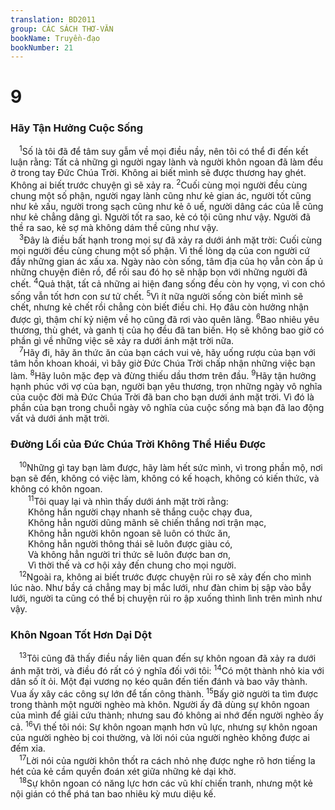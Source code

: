 ```yaml
---
translation: BD2011
group: CÁC SÁCH THƠ-VĂN
bookName: Truyền-đạo 
bookNumber: 21
---
```


<div class="title"><h1>9</h1><h3>Hãy Tận Hưởng Cuộc Sống</h3></div>
<span class="verse tr_9_1"> <sup>1</sup>Số là tôi đã để tâm suy gẫm về mọi điều nầy, nên tôi có thể đi đến kết luận rằng: Tất cả những gì người ngay lành và người khôn ngoan đã làm đều ở trong tay Ðức Chúa Trời. Không ai biết mình sẽ được thương hay ghét. Không ai biết trước chuyện gì sẽ xảy ra. </span>
<span class="verse tr_9_2"><sup>2</sup>Cuối cùng mọi người đều cùng chung một số phận, người ngay lành cũng như kẻ gian ác, người tốt cũng như kẻ xấu, người trong sạch cũng như kẻ ô uế, người dâng các của lễ cũng như kẻ chẳng dâng gì. Người tốt ra sao, kẻ có tội cũng như vậy. Người đã thề ra sao, kẻ sợ mà không dám thề cũng như vậy.<br/></span>
<span class="verse tr_9_3"> <sup>3</sup>Ðây là điều bất hạnh trong mọi sự đã xảy ra dưới ánh mặt trời: Cuối cùng mọi người đều cùng chung một số phận. Vì thế lòng dạ của con người cứ đầy những gian ác xấu xa. Ngày nào còn sống, tâm địa của họ vẫn còn ấp ủ những chuyện điên rồ, để rồi sau đó họ sẽ nhập bọn với những người đã chết. </span>
<span class="verse tr_9_4"><sup>4</sup>Quả thật, tất cả những ai hiện đang sống đều còn hy vọng, vì con chó sống vẫn tốt hơn con sư tử chết. </span>
<span class="verse tr_9_5"><sup>5</sup>Vì ít nữa người sống còn biết mình sẽ chết, nhưng kẻ chết rồi chẳng còn biết điều chi. Họ đâu còn hưởng nhận được gì, thậm chí kỷ niệm về họ cũng đã rơi vào quên lãng. </span>
<span class="verse tr_9_6"><sup>6</sup>Bao nhiêu yêu thương, thù ghét, và ganh tị của họ đều đã tan biến. Họ sẽ không bao giờ có phần gì về những việc sẽ xảy ra dưới ánh mặt trời nữa.<br/></span>
<span class="verse tr_9_7"> <sup>7</sup>Hãy đi, hãy ăn thức ăn của bạn cách vui vẻ, hãy uống rượu của bạn với tâm hồn khoan khoái, vì bây giờ Ðức Chúa Trời chấp nhận những việc bạn làm. </span>
<span class="verse tr_9_8"><sup>8</sup>Hãy luôn mặc đẹp và đừng thiếu dầu thơm trên đầu. </span>
<span class="verse tr_9_9"><sup>9</sup>Hãy tận hưởng hạnh phúc với vợ của bạn, người bạn yêu thương, trọn những ngày vô nghĩa của cuộc đời mà Ðức Chúa Trời đã ban cho bạn dưới ánh mặt trời. Vì đó là phần của bạn trong chuỗi ngày vô nghĩa của cuộc sống mà bạn đã lao động vất vả dưới ánh mặt trời.<br/></span>
<div class="title"><h3>Ðường Lối của Ðức Chúa Trời Không Thể Hiểu Ðược</h3></div>
<span class="verse tr_9_10"> <sup>10</sup>Những gì tay bạn làm được, hãy làm hết sức mình, vì trong phần mộ, nơi bạn sẽ đến, không có việc làm, không có kế hoạch, không có kiến thức, và không có khôn ngoan.<br/></span>
<span class="verse tr_9_11">  <sup>11</sup>Tôi quay lại và nhìn thấy dưới ánh mặt trời rằng:<br/>  Không hẳn người chạy nhanh sẽ thắng cuộc chạy đua,<br/>  Không hẳn người dũng mãnh sẽ chiến thắng nơi trận mạc,<br/>  Không hẳn người khôn ngoan sẽ luôn có thức ăn,<br/>  Không hẳn người thông thái sẽ luôn được giàu có,<br/>  Và không hẳn người tri thức sẽ luôn được ban ơn,<br/>  Vì thời thế và cơ hội xảy đến chung cho mọi người.<br/></span>
<span class="verse tr_9_12"> <sup>12</sup>Ngoài ra, không ai biết trước được chuyện rủi ro sẽ xảy đến cho mình lúc nào. Như bầy cá chẳng may bị mắc lưới, như đàn chim bị sập vào bẫy lưới, người ta cũng có thể bị chuyện rủi ro ập xuống thình lình trên mình như vậy.<br/></span>
<div class="title"><h3>Khôn Ngoan Tốt Hơn Dại Dột</h3></div>
<span class="verse tr_9_13"> <sup>13</sup>Tôi cũng đã thấy điều nầy liên quan đến sự khôn ngoan đã xảy ra dưới ánh mặt trời, và điều đó rất có ý nghĩa đối với tôi: </span>
<span class="verse tr_9_14"><sup>14</sup>Có một thành nhỏ kia với dân số ít ỏi. Một đại vương nọ kéo quân đến tiến đánh và bao vây thành. Vua ấy xây các công sự lớn để tấn công thành. </span>
<span class="verse tr_9_15"><sup>15</sup>Bấy giờ người ta tìm được trong thành một người nghèo mà khôn. Người ấy đã dùng sự khôn ngoan của mình để giải cứu thành; nhưng sau đó không ai nhớ đến người nghèo ấy cả. </span>
<span class="verse tr_9_16"><sup>16</sup>Vì thế tôi nói: Sự khôn ngoan mạnh hơn vũ lực, nhưng sự khôn ngoan của người nghèo bị coi thường, và lời nói của người nghèo không được ai đếm xỉa.<br/></span>
<span class="verse tr_9_17"> <sup>17</sup>Lời nói của người khôn thốt ra cách nhỏ nhẹ được nghe rõ hơn tiếng la hét của kẻ cầm quyền đoán xét giữa những kẻ dại khờ.<br/></span>
<span class="verse tr_9_18"> <sup>18</sup>Sự khôn ngoan có năng lực hơn các vũ khí chiến tranh, nhưng một kẻ nội gián có thể phá tan bao nhiêu kỳ mưu diệu kế.<br/></span>
